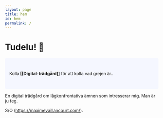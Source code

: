 ```yaml
---
layout: page
title: hem
id: hem
permalink: /
---
```


# Tudelu! 🌱

<p style="padding: 3em 1em; background: #f5f7ff; border-radius: 4px;">
  Kolla <span style="font-weight: bold">[[Digital-trädgård]]</span> för att kolla vad grejen är..
</p>

En digital trädgård om lågkonfrontativa ämnen som intresserar mig.
Man är ju feg.

S/O (https://maximevaillancourt.com/). 



<style>
  .wrapper {
    max-width: 46em;
  }
</style>
